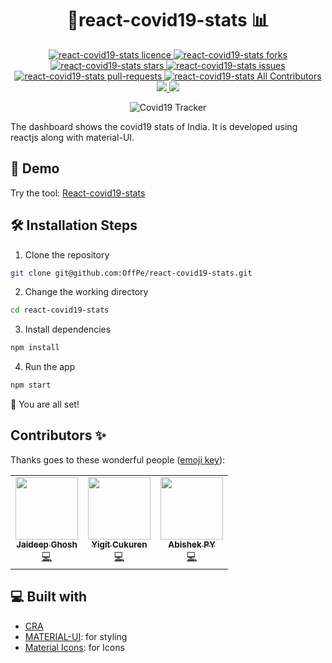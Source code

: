 <h1 align="center">
  🦠react-covid19-stats 📊
</h1>

<p align="center">
<a href="https://github.com/OffPe/react-covid19-stats/blob/master/LICENSE" target="blank">
<img src="https://img.shields.io/github/license/OffPe/react-covid19-stats?style=flat-square" alt="react-covid19-stats licence" />
</a>
<a href="https://github.com/OffPe/react-covid19-stats/fork" target="blank">
<img src="https://img.shields.io/github/forks/OffPe/react-covid19-stats?style=flat-square" alt="react-covid19-stats forks"/>
</a>
<a href="https://github.com/OffPe/react-covid19-stats/stargazers" target="blank">
<img src="https://img.shields.io/github/stars/OffPe/react-covid19-stats?style=flat-square" alt="react-covid19-stats stars"/>
</a>
<a href="https://github.com/OffPe/react-covid19-stats/issues" target="blank">
<img src="https://img.shields.io/github/issues/OffPe/react-covid19-stats?style=flat-square" alt="react-covid19-stats issues"/>
</a>
<a href="https://github.com/OffPe/react-covid19-stats/pulls" target="blank">
<img src="https://img.shields.io/github/issues-pr/OffPe/react-covid19-stats?style=flat-square" alt="react-covid19-stats pull-requests"/>
</a>
<a href="https://github.com/OffPe/react-covid19-stats#contributors-" target="blank">
<img src="https://img.shields.io/github/all-contributors/offpe/react-covid19-stats?style=flat-square" alt="react-covid19-stats All Contributors"/>
</a>
<a href="https://offpe.github.io/react-covid19-stats/" target="blank">
<img src="https://img.shields.io/website?url=https://offpe.github.io/react-covid19-stats/&logo=github&style=flat-square" />
</a>
<a href="https://offpe.github.io/react-covid19-stats/" target="blank">
<img src="https://img.shields.io/github/workflow/status/offpe/react-covid19-stats/MasterDeployCI?style=flat-square" />
</a>
</p>

<p align="center">
<img src="https://i.ibb.co/3dXj5yR/Screenshot-2020-04-17-at-11-04-43-PM.png" alt="Covid19 Tracker" />
</p>

The dashboard shows the covid19 stats of India. It is developed using reactjs along with material-UI.

## 🚀 Demo

Try the tool: [React-covid19-stats](https://offpe.github.io/react-covid19-stats/)

## 🛠️ Installation Steps

1. Clone the repository

```bash
git clone git@github.com:OffPe/react-covid19-stats.git
```

2. Change the working directory

```bash
cd react-covid19-stats
```

3. Install dependencies

```bash
npm install
```

4. Run the app

```bash
npm start
```

🌟 You are all set!

## Contributors ✨

Thanks goes to these wonderful people ([emoji key](https://allcontributors.org/docs/en/emoji-key)):

<!-- ALL-CONTRIBUTORS-LIST:START - Do not remove or modify this section -->
<!-- prettier-ignore-start -->
<!-- markdownlint-disable -->
<table>
  <tr>
    <td align="center"><a href="http://jaideepghosh.blogspot.com"><img src="https://avatars2.githubusercontent.com/u/3909648?v=4" width="100px;" alt=""/><br /><sub><b>Jaideep Ghosh</b></sub></a><br /><a href="https://github.com/OffPe/react-covid19-stats/commits?author=jaideepghosh" title="Code">💻</a></td>
    <td align="center"><a href="http://yigit.dev"><img src="https://avatars0.githubusercontent.com/u/42731194?v=4" width="100px;" alt=""/><br /><sub><b>Yigit Cukuren</b></sub></a><br /><a href="https://github.com/OffPe/react-covid19-stats/commits?author=yigitcukuren" title="Code">💻</a></td>
    <td align="center"><a href="https://safeshare.live"><img src="https://avatars3.githubusercontent.com/u/43115551?v=4" width="100px;" alt=""/><br /><sub><b>Abishek PY</b></sub></a><br /><a href="https://github.com/OffPe/react-covid19-stats/commits?author=vj-abishek" title="Code">💻</a></td>
  </tr>
</table>

<!-- markdownlint-enable -->
<!-- prettier-ignore-end -->
<!-- ALL-CONTRIBUTORS-LIST:END -->

## 💻 Built with

- [CRA](https://create-react-app.dev/)
- [MATERIAL-UI](https://material-ui.com/): for styling
- [Material Icons](https://material-ui.com/components/material-icons/): for Icons
